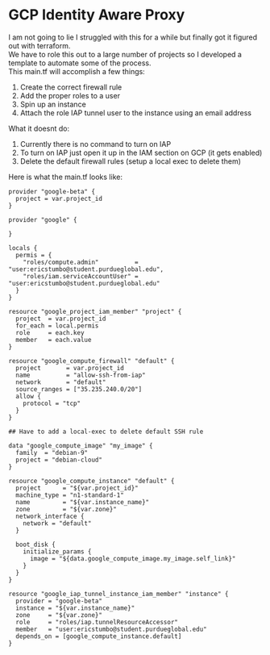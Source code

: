 # GCP Identity Aware Proxy

I am not going to lie I struggled with this for a while but finally got it figured out with terraform.  
We have to role this out to a large number of projects so I developed a template to automate some of the process.  
This main.tf will accomplish a few things:  
1. Create the correct firewall rule
2. Add the proper roles to a user
3. Spin up an instance
4. Attach the role IAP tunnel user to the instance using an email address

What it doesnt do:
1. Currently there is no command to turn on IAP
2. To turn on IAP just open it up in the IAM section on GCP (it gets enabled)
3. Delete the default firewall rules (setup a local exec to delete them)

Here is what the main.tf looks like:
```
provider "google-beta" {
  project = var.project_id
}

provider "google" {

}

locals {
  permis = {
    "roles/compute.admin"          = "user:ericstumbo@student.purdueglobal.edu",
    "roles/iam.serviceAccountUser" = "user:ericstumbo@student.purdueglobal.edu"
  }
}

resource "google_project_iam_member" "project" {
  project  = var.project_id
  for_each = local.permis
  role     = each.key
  member   = each.value
}

resource "google_compute_firewall" "default" {
  project       = var.project_id
  name          = "allow-ssh-from-iap"
  network       = "default"
  source_ranges = ["35.235.240.0/20"]
  allow {
    protocol = "tcp"
  }
}

## Have to add a local-exec to delete default SSH rule

data "google_compute_image" "my_image" {
  family  = "debian-9"
  project = "debian-cloud"
}

resource "google_compute_instance" "default" {
  project      = "${var.project_id}"
  machine_type = "n1-standard-1"
  name         = "${var.instance_name}"
  zone         = "${var.zone}"
  network_interface {
    network = "default"
  }

  boot_disk {
    initialize_params {
      image = "${data.google_compute_image.my_image.self_link}"
    }
  }
}

resource "google_iap_tunnel_instance_iam_member" "instance" {
  provider = "google-beta"
  instance = "${var.instance_name}"
  zone     = "${var.zone}"
  role     = "roles/iap.tunnelResourceAccessor"
  member   = "user:ericstumbo@student.purdueglobal.edu"
  depends_on = [google_compute_instance.default]
}
```